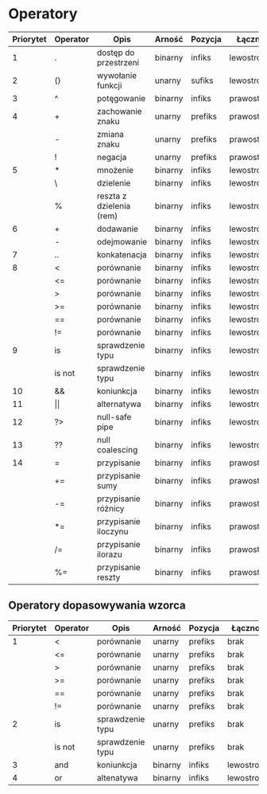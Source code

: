 # Operatory

| Priorytet | Operator     | Opis                      | Arność  | Pozycja | Łączność     |
|-----------|--------------|---------------------------|---------|---------|--------------|
| 1         | .            | dostęp do przestrzeni     | binarny | infiks  | lewostronna  |
| 2         | ()           | wywołanie funkcji         | unarny  | sufiks  | lewostronna  |
| 3         | ^            | potęgowanie               | binarny | infiks  | prawostronna |
| 4         | +            | zachowanie znaku          | unarny  | prefiks | prawostronna |
|           | -            | zmiana znaku              | unarny  | prefiks | prawostronna |
|           | !            | negacja                   | unarny  | prefiks | prawostronna |
| 5         | *            | mnożenie                  | binarny | infiks  | lewostronna  |
|           | &#92;        | dzielenie                 | binarny | infiks  | lewostronna  |
|           | %            | reszta z dzielenia (rem)  | binarny | infiks  | lewostronna  |
| 6         | +            | dodawanie                 | binarny | infiks  | lewostronna  |
|           | -            | odejmowanie               | binarny | infiks  | lewostronna  |
| 7         | ..           | konkatenacja              | binarny | infiks  | lewostronna  |
| 8         | &lt;         | porównanie                | binarny | infiks  | lewostronna  |
|           | &lt;=        | porównanie                | binarny | infiks  | lewostronna  |
|           | &gt;         | porównanie                | binarny | infiks  | lewostronna  |
|           | &gt;=        | porównanie                | binarny | infiks  | lewostronna  |
|           | ==           | porównanie                | binarny | infiks  | lewostronna  |
|           | !=           | porównanie                | binarny | infiks  | lewostronna  |
| 9         | is           | sprawdzenie typu          | binarny | infiks  | lewostronna  |
|           | is not       | sprawdzenie typu          | binarny | infiks  | lewostronna  |
| 10        | &amp;&amp;   | koniunkcja                | binarny | infiks  | lewostronna  |
| 11        | &#124;&#124; | alternatywa               | binarny | infiks  | lewostronna  |
| 12        | ?&gt;        | null-safe pipe            | binarny | infiks  | lewostronna  |
| 13        | ??           | null coalescing           | binarny | infiks  | lewostronna  |
| 14        | =            | przypisanie               | binarny | infiks  | prawostronna |
|           | +=           | przypisanie sumy          | binarny | infiks  | prawostronna |
|           | -=           | przypisanie różnicy       | binarny | infiks  | prawostronna |
|           | *=           | przypisanie iloczynu      | binarny | infiks  | prawostronna |
|           | /=           | przypisanie ilorazu       | binarny | infiks  | prawostronna |
|           | %=           | przypisanie reszty        | binarny | infiks  | prawostronna |


## Operatory dopasowywania wzorca

| Priorytet | Operator | Opis             | Arność  | Pozycja | Łączność    |
|-----------|----------|------------------|---------|---------|-------------|
| 1         | &lt;     | porównanie       | unarny  | prefiks | brak        |
|           | &lt;=    | porównanie       | unarny  | prefiks | brak        |
|           | &gt;     | porównanie       | unarny  | prefiks | brak        |
|           | &gt;=    | porównanie       | unarny  | prefiks | brak        |
|           | ==       | porównanie       | unarny  | prefiks | brak        |
|           | !=       | porównanie       | unarny  | prefiks | brak        |
| 2         | is       | sprawdzenie typu | unarny  | prefiks | brak        |
|           | is not   | sprawdzenie typu | unarny  | prefiks | brak        |
| 3         | and      | koniunkcja       | binarny | infiks  | lewostronna |
| 4         | or       | altenatywa       | binarny | infiks  | lewostronna |
